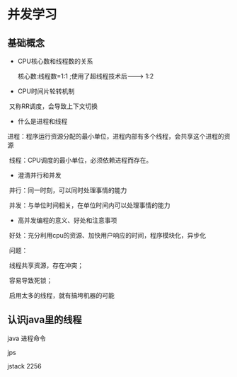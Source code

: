 # 并发学习

## 基础概念

- CPU核心数和线程数的关系

  核心数:线程数=1:1  ;使用了超线程技术后---> 1:2

- CPU时间片轮转机制

​       又称RR调度，会导致上下文切换

- 什么是进程和线程

​       进程：程序运行资源分配的最小单位，进程内部有多个线程，会共享这个进程的资源

​       线程：CPU调度的最小单位，必须依赖进程而存在。

- 澄清并行和并发

​        并行：同一时刻，可以同时处理事情的能力

​        并发：与单位时间相关，在单位时间内可以处理事情的能力

- 高并发编程的意义、好处和注意事项

​       好处：充分利用cpu的资源、加快用户响应的时间，程序模块化，异步化

​      问题：

​               线程共享资源，存在冲突；

​              容易导致死锁；

​               启用太多的线程，就有搞垮机器的可能

## 认识java里的线程



java 进程命令

jps

jstack 2256